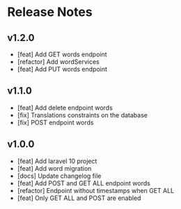 # Release Notes

## v1.2.0

-   [feat] Add GET words endpoint
-   [refactor] Add wordServices
-   [feat] Add PUT words endpoint

## v1.1.0

-   [feat] Add delete endpoint words
-   [fix] Translations constraints on the database
-   [fix] POST endpoint words 

## v1.0.0

-   [feat] Add laravel 10 project
-   [feat] Add word migration
-   [docs] Update changelog file
-   [feat] Add POST and GET ALL endpoint words
-   [refactor] Endpoint without timestamps when GET ALL
-   [feat] Only GET ALL and POST are enabled
